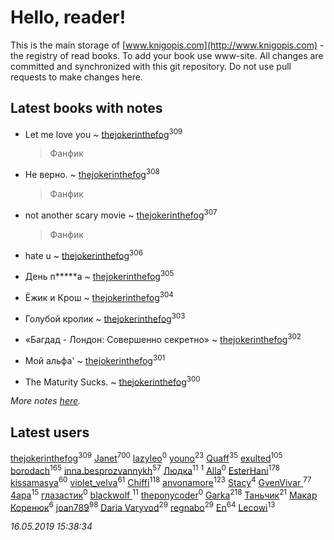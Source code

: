 # Hello, reader!
This is the main storage of [www.knigopis.com](http://www.knigopis.com) - the registry of read books.
To add your book use www-site. All changes are committed and synchronized with this git repository.
Do not use pull requests to make changes here.


## Latest books with notes
* Let me love you ~ [thejokerinthefog](users/317/317244423-vkontakte)<sup>309</sup>
    > Фанфик

* Не верно. ~ [thejokerinthefog](users/317/317244423-vkontakte)<sup>308</sup>
    > Фанфик

* not another scary movie ~ [thejokerinthefog](users/317/317244423-vkontakte)<sup>307</sup>
    > Фанфик

* hate u ~ [thejokerinthefog](users/317/317244423-vkontakte)<sup>306</sup>

* День п*****а ~ [thejokerinthefog](users/317/317244423-vkontakte)<sup>305</sup>

* Ёжик и Крош ~ [thejokerinthefog](users/317/317244423-vkontakte)<sup>304</sup>

* Голубой кролик ~ [thejokerinthefog](users/317/317244423-vkontakte)<sup>303</sup>

* «Багдад - Лондон: Совершенно секретно» ~ [thejokerinthefog](users/317/317244423-vkontakte)<sup>302</sup>

* Мой альфа' ~ [thejokerinthefog](users/317/317244423-vkontakte)<sup>301</sup>

* The Maturity Sucks. ~ [thejokerinthefog](users/317/317244423-vkontakte)<sup>300</sup>


_More notes [here](latest_books_with_notes.md)._


## Latest users
[thejokerinthefog](users/317/317244423-vkontakte)<sup>309</sup> 
[Janet](users/108/108113656204404967440-google)<sup>700</sup> 
[lazyleo](users/116/116845519572391639637-google)<sup>0</sup> 
[youno](users/302/302928912-vkontakte)<sup>23</sup> 
[Quaff](users/122/12267158-vkontakte)<sup>35</sup> 
[exulted](users/100/100599204551896265722-google)<sup>105</sup> 
[borodach](users/157/15706320-vkontakte)<sup>165</sup> 
[inna.besprozvannykh](users/733/73323849-yandex)<sup>57</sup> 
[Людка](users/111/111038749-vkontakte)<sup>11</sup> 
[](users/114/114792281744850455512-google)<sup>1</sup> 
[Alla](users/103/103352250712959229257-google)<sup>0</sup> 
[EsterHani](users/305/30558181-vkontakte)<sup>178</sup> 
[kissamasya](users/684/68439978-vkontakte)<sup>60</sup> 
[violet_velva](users/116/116961712580551399099-google)<sup>61</sup> 
[Chiffi](users/105/105831994080785626680-google)<sup>118</sup> 
[anvonamore](users/595/5957175-vkontakte)<sup>123</sup> 
[Stacy](users/309/30902475-vkontakte)<sup>4</sup> 
[GvenVivar ](users/158/158266434925901-facebook)<sup>77</sup> 
[4apa](users/117/117392596378069249667-google)<sup>15</sup> 
[глазастик](users/115/115257673890455357280-google)<sup>0</sup> 
[blackwolf ](users/236/236639644-vkontakte)<sup>11</sup> 
[theponycoder](users/195/195144442-vkontakte)<sup>0</sup> 
[Garka](users/115/115753719718250012620-google)<sup>218</sup> 
[Таньчик](users/209/2096581563762610-facebook)<sup>21</sup> 
[Макар Коренюк](users/126/126368737-vkontakte)<sup>6</sup> 
[joan789](users/240/2401650-vkontakte)<sup>98</sup> 
[Daria Varyvod](users/829/829893410524253-facebook)<sup>29</sup> 
[regnabo](users/870/870059322-yandex)<sup>29</sup> 
[En](users/333/333646551-vkontakte)<sup>64</sup> 
[Lecowi](users/521/521873425-vkontakte)<sup>13</sup> 


_16.05.2019 15:38:34_
